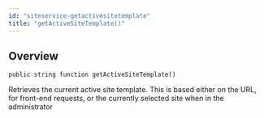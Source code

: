 ```yaml
---
id: "siteservice-getactivesitetemplate"
title: "getActiveSiteTemplate()"
---
```



## Overview




```luceescript
public string function getActiveSiteTemplate()
```

Retrieves the current active site template. This is based either on the URL, for front-end requests, or the currently
selected site when in the administrator

